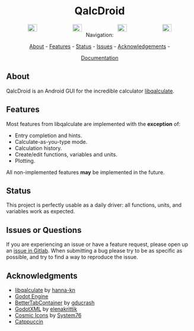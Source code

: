 <div align="center">
    <h1>QalcDroid</h1>
</div>

<div align="center" style="display: flex; justify-content: center; gap: 2%;">
  <img src="https://i.ibb.co/JyTJhkd/Screenshot-20241104-204148-calculator.png" width="22%" />
  <img src="https://i.ibb.co/dG3TFW5/Screenshot-20241104-204216-calculator.png" width="22%" />
  <img src="https://i.ibb.co/mTZ21n6/Screenshot-20241104-204239-calculator.png" width="22%" />
  <img src="https://i.ibb.co/4d0GSMg/Screenshot-20241104-204254-calculator.png" width="22%" />
</div>

<div align="center">
Navigation:
</div>

<div align="center">

[About](#about) -
[Features](#features) -
[Status](#status) -
[Issues](#issues-or-questions) -
[Acknowledgements](#acknowledgements) -

</div>

<div align="center">

[Documentation](docs/README.md)

</div>

## About

QalcDroid is an Android GUI for the incredible calculator
[libqalculate](https://github.com/Qalculate/libqalculate).

## Features

Most features from libqalculate are implemented with the **exception** of:

- Entry completion and hints.
- Calculate-as-you-type mode.
- Calculation history.
- Create/edit functions, variables and units.
- Plotting.

All non-implemented features **may** be implemented in the future.

## Status

This project is perfectly usable as a daily driver: all functions, units,
and variables work as expected.

## Issues or Questions

If you are experiencing an issue or have a feature request, please open up an [issue in Gitlab](https://gitlab.com/mike7d7/calculator2/-/issues). When submitting a bug please try to be as specific as possible, and try to find a way to reproduce the issue.

## Acknowledgments

- [libqalculate](https://github.com/Qalculate/libqalculate) by [hanna-kn](https://github.com/hanna-kn)
- [Godot Engine](https://godotengine.org/)
- [BetterTabContainer](https://github.com/gducrash/BetterTabContainer/tree/4.0) by [gducrash](https://github.com/gducrash)
- [GodotXML](https://github.com/elenakrittik/GodotXML) by [elenakrittik](https://github.com/elenakrittik)
- [Cosmic Icons](http://github.com/pop-os/cosmic-icons) by [System76](http://system76.com/)
- [Catppuccin](https://github.com/catppuccin/catppuccin)
